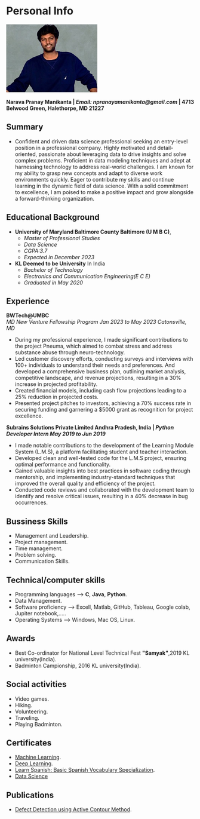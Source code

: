 # Personal Info

![Pranay](NPranay.jpg)

**Narava Pranay Manikanta | _Email: npranayamanikanta@gmail.com_ | 4713 Belwood Green, Halethorpe, MD 21227** 

## Summary ##
- Confident and driven data science professional seeking an entry-level position in a professional company. Highly motivated and detail-oriented, passionate about leveraging data to drive insights and solve complex problems. Proficient in data modeling techniques and adept at harnessing technology to address real-world challenges. I am known for my ability to grasp new concepts and adapt to diverse work environments quickly. Eager to contribute my skills and continue learning in the dynamic field of data science. With a solid commitment to excellence, I am poised to make a positive impact and grow alongside a forward-thinking organization.


## Educational Background ##
- **University of Maryland Baltimore County Baltimore (U M B C)**,
  - _Master of Professional Studies_ 
  - _Data Science_
  - _CGPA:3.7_
  - _Expected in December 2023_
- **KL Deemed to be University** In India
  - _Bachelor of Technology_
  - _Electronics and Communication Engineering(E C E)_
  - _Graduated in May 2020_


## Experience ##
**BWTech@UMBC**    
_MD New Venture Fellowship Program_
_Jan 2023 to May 2023_
_Catonsville, MD_

- During my professional experience, I made significant contributions to the project Pneuma, which aimed to combat stress and address substance abuse through neuro-technology.
- Led customer discovery efforts, conducting surveys and interviews with 100+ individuals to understand their needs and preferences. And developed a comprehensive business plan, outlining market analysis, competitive 
landscape, and revenue projections, resulting in a 30% increase in projected profitability.
- Created financial models, including cash flow projections leading to a 25% reduction in projected costs.
- Presented project pitches to investors, achieving a 70% success rate in securing funding and garnering a $5000 grant as recognition for project excellence.
  
**Subrains Solutions Private Limited Andhra Pradesh, India  |  _Python Developer Intern May 2019 to Jun 2019_**
- I made notable contributions to the development of the Learning Module System (L.M.S), a platform facilitating student and teacher interaction.
- Developed clean and well-tested code for the L.M.S project, ensuring optimal performance and functionality.
- Gained valuable insights into best practices in software coding through mentorship, and implementing industry-standard techniques that improved the overall quality and efficiency of the project.
- Conducted code reviews and collaborated with the development team to identify and resolve critical issues, resulting in a 40% decrease in bug occurrences.

## Bussiness Skills ##
- Management and Leadership.
- Project management.
- Time management.
- Problem solving.
- Communication Skills.

## Technical/computer skills ##
- Programming languages --> **C**, **Java**, **Python**.
- Data Management.
- Software proficiency --> Excell, Matlab, GitHub, Tableau, Google colab, Jupiter notebook,.....
- Operating Systems --> Windows, Mac OS, Linux.

## Awards ##
- Best Co-ordinator for National Level Technical Fest **"Samyak"**,2019 KL university(India).
- Badminton Campionship, 2016 KL university(India). 

## Social activities ##
- Video games.
- Hiking.
- Volunteering.
- Traveling.
- Playing Badminton.

## Certificates ##
- [Machine Learning](https://coursera.org/share/6004b54663480e2953aa5841f9c26cf3).
- [Deep Learning](https://coursera.org/share/eef1316a10ebe3590db22e1b652c80df).
- [Learn Spanish: Basic Spanish Vocabulary Specialization](https://coursera.org/share/fbe78a7a29aebbe0805e60146f0a423c).
- [Data Science](https://trainings.internshala.com/s/v/237938/d55b7788)


## Publications ##
- [Defect Detection using Active Contour Method](https://www.ijrte.org/wp-content/uploads/papers/v8i4/D4509118419.pdf).
